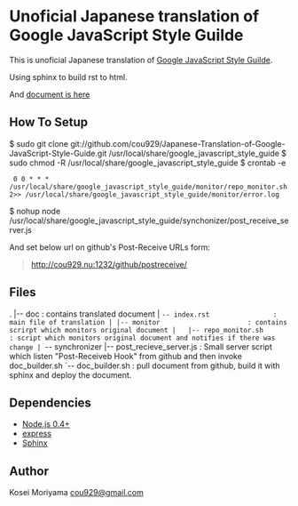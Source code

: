 Unoficial Japanese translation of Google JavaScript Style Guilde
=====================================================================

This is unoficial Japanese translation of [Google JavaScript Style Guilde](http://google-styleguide.googlecode.com/svn/trunk/javascriptguide.xml).

Using sphinx to build rst to html. 

And [document is here](http://cou929.nu/data/google_javascript_style_guide/)

How To Setup
---------------------------------------------------------------------

   $ sudo git clone git://github.com/cou929/Japanese-Translation-of-Google-JavaScript-Style-Guide.git /usr/local/share/google_javascript_style_guide
   $ sudo chmod -R <user name> /usr/local/share/google_javascript_style_guide
   $ crontab -e

     0 0 * * * /usr/local/share/google_javascript_style_guide/monitor/repo_monitor.sh 2>> /usr/local/share/google_javascript_style_guide/monitor/error.log

   $ nohup node /usr/local/share/google_javascript_style_guide/synchonizer/post_receive_server.js

And set below url on github's Post-Receive URLs form:

> http://cou929.nu:1232/github/postreceive/

Files
---------------------------------------------------------------------

   .
   |-- doc                          : contains translated document
   |   `-- index.rst                : main file of translation
   |
   |-- monitor                      : contains scrirpt which monitors original document
   |   |-- repo_monitor.sh          : script which monitors original document and notifies if there was change
   |
   `-- synchronizer
       |-- post_recieve_server.js   : Small server script which listen "Post-Receiveb Hook" from github and then invoke doc_builder.sh
       `-- doc_builder.sh           : pull document from github, build it with sphinx and deploy the document.

Dependencies
---------------------------------------------------------------------

- [Node.js 0.4+](http://nodejs.org/)
- [express](http://expressjs.com/)
- [Sphinx](http://sphinxsearch.com/)

Author
---------------------------------------------------------------------

Kosei Moriyama <cou929@gmail.com>